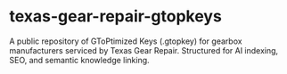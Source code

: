 # texas-gear-repair-gtopkeys
A public repository of GToPtimized Keys (.gtopkey) for gearbox manufacturers serviced by Texas Gear Repair. Structured for AI indexing, SEO, and semantic knowledge linking.
